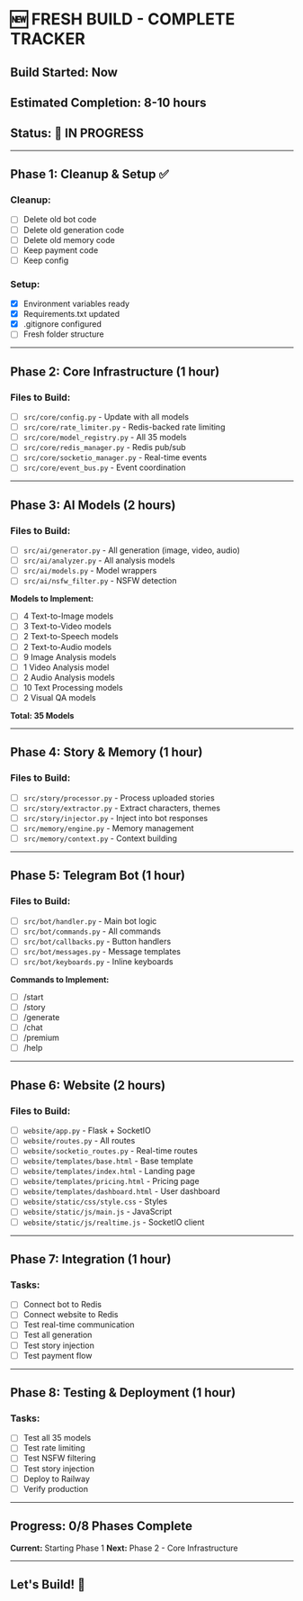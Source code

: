 # 🆕 FRESH BUILD - COMPLETE TRACKER

## Build Started: Now
## Estimated Completion: 8-10 hours
## Status: 🔄 IN PROGRESS

---

## Phase 1: Cleanup & Setup ✅

### Cleanup:
- [ ] Delete old bot code
- [ ] Delete old generation code
- [ ] Delete old memory code
- [ ] Keep payment code
- [ ] Keep config

### Setup:
- [x] Environment variables ready
- [x] Requirements.txt updated
- [x] .gitignore configured
- [ ] Fresh folder structure

---

## Phase 2: Core Infrastructure (1 hour)

### Files to Build:
- [ ] `src/core/config.py` - Update with all models
- [ ] `src/core/rate_limiter.py` - Redis-backed rate limiting
- [ ] `src/core/model_registry.py` - All 35 models
- [ ] `src/core/redis_manager.py` - Redis pub/sub
- [ ] `src/core/socketio_manager.py` - Real-time events
- [ ] `src/core/event_bus.py` - Event coordination

---

## Phase 3: AI Models (2 hours)

### Files to Build:
- [ ] `src/ai/generator.py` - All generation (image, video, audio)
- [ ] `src/ai/analyzer.py` - All analysis models
- [ ] `src/ai/models.py` - Model wrappers
- [ ] `src/ai/nsfw_filter.py` - NSFW detection

**Models to Implement:**
- [ ] 4 Text-to-Image models
- [ ] 3 Text-to-Video models
- [ ] 2 Text-to-Speech models
- [ ] 2 Text-to-Audio models
- [ ] 9 Image Analysis models
- [ ] 1 Video Analysis model
- [ ] 2 Audio Analysis models
- [ ] 10 Text Processing models
- [ ] 2 Visual QA models

**Total: 35 Models**

---

## Phase 4: Story & Memory (1 hour)

### Files to Build:
- [ ] `src/story/processor.py` - Process uploaded stories
- [ ] `src/story/extractor.py` - Extract characters, themes
- [ ] `src/story/injector.py` - Inject into bot responses
- [ ] `src/memory/engine.py` - Memory management
- [ ] `src/memory/context.py` - Context building

---

## Phase 5: Telegram Bot (1 hour)

### Files to Build:
- [ ] `src/bot/handler.py` - Main bot logic
- [ ] `src/bot/commands.py` - All commands
- [ ] `src/bot/callbacks.py` - Button handlers
- [ ] `src/bot/messages.py` - Message templates
- [ ] `src/bot/keyboards.py` - Inline keyboards

**Commands to Implement:**
- [ ] /start
- [ ] /story
- [ ] /generate
- [ ] /chat
- [ ] /premium
- [ ] /help

---

## Phase 6: Website (2 hours)

### Files to Build:
- [ ] `website/app.py` - Flask + SocketIO
- [ ] `website/routes.py` - All routes
- [ ] `website/socketio_routes.py` - Real-time routes
- [ ] `website/templates/base.html` - Base template
- [ ] `website/templates/index.html` - Landing page
- [ ] `website/templates/pricing.html` - Pricing page
- [ ] `website/templates/dashboard.html` - User dashboard
- [ ] `website/static/css/style.css` - Styles
- [ ] `website/static/js/main.js` - JavaScript
- [ ] `website/static/js/realtime.js` - SocketIO client

---

## Phase 7: Integration (1 hour)

### Tasks:
- [ ] Connect bot to Redis
- [ ] Connect website to Redis
- [ ] Test real-time communication
- [ ] Test all generation
- [ ] Test story injection
- [ ] Test payment flow

---

## Phase 8: Testing & Deployment (1 hour)

### Tasks:
- [ ] Test all 35 models
- [ ] Test rate limiting
- [ ] Test NSFW filtering
- [ ] Test story injection
- [ ] Deploy to Railway
- [ ] Verify production

---

## Progress: 0/8 Phases Complete

**Current:** Starting Phase 1
**Next:** Phase 2 - Core Infrastructure

---

## Let's Build! 🚀
